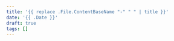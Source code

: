 ```yaml
---
title: '{{ replace .File.ContentBaseName "-" " " | title }}'
date: '{{ .Date }}'
draft: true
tags: []
---
```

